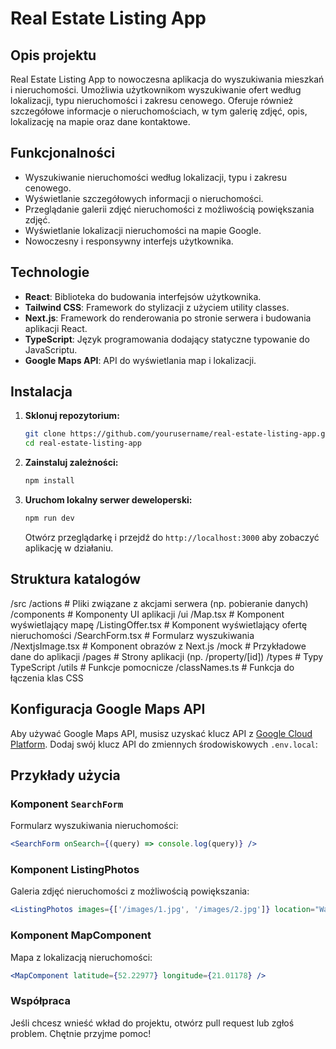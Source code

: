 # Real Estate Listing App

## Opis projektu

Real Estate Listing App to nowoczesna aplikacja do wyszukiwania mieszkań i nieruchomości. Umożliwia użytkownikom wyszukiwanie ofert według lokalizacji, typu nieruchomości i zakresu cenowego. Oferuje również szczegółowe informacje o nieruchomościach, w tym galerię zdjęć, opis, lokalizację na mapie oraz dane kontaktowe.

## Funkcjonalności

- Wyszukiwanie nieruchomości według lokalizacji, typu i zakresu cenowego.
- Wyświetlanie szczegółowych informacji o nieruchomości.
- Przeglądanie galerii zdjęć nieruchomości z możliwością powiększania zdjęć.
- Wyświetlanie lokalizacji nieruchomości na mapie Google.
- Nowoczesny i responsywny interfejs użytkownika.

## Technologie

- **React**: Biblioteka do budowania interfejsów użytkownika.
- **Tailwind CSS**: Framework do stylizacji z użyciem utility classes.
- **Next.js**: Framework do renderowania po stronie serwera i budowania aplikacji React.
- **TypeScript**: Język programowania dodający statyczne typowanie do JavaScriptu.
- **Google Maps API**: API do wyświetlania map i lokalizacji.

## Instalacja

1. **Sklonuj repozytorium:**

    ```bash
    git clone https://github.com/yourusername/real-estate-listing-app.git
    cd real-estate-listing-app
    ```

2. **Zainstaluj zależności:**

    ```bash
    npm install
    ```

3. **Uruchom lokalny serwer deweloperski:**

    ```bash
    npm run dev
    ```

    Otwórz przeglądarkę i przejdź do `http://localhost:3000` aby zobaczyć aplikację w działaniu.

## Struktura katalogów

/src
/actions # Pliki związane z akcjami serwera (np. pobieranie danych)
/components # Komponenty UI aplikacji
/ui
/Map.tsx # Komponent wyświetlający mapę
/ListingOffer.tsx # Komponent wyświetlający ofertę nieruchomości
/SearchForm.tsx # Formularz wyszukiwania
/NextjsImage.tsx # Komponent obrazów z Next.js
/mock # Przykładowe dane do aplikacji
/pages # Strony aplikacji (np. /property/[id])
/types # Typy TypeScript
/utils # Funkcje pomocnicze
/classNames.ts # Funkcja do łączenia klas CSS

## Konfiguracja Google Maps API

Aby używać Google Maps API, musisz uzyskać klucz API z [Google Cloud Platform](https://cloud.google.com/maps-platform/). Dodaj swój klucz API do zmiennych środowiskowych `.env.local`:

## Przykłady użycia

### Komponent `SearchForm`

Formularz wyszukiwania nieruchomości:

```jsx
<SearchForm onSearch={(query) => console.log(query)} />
```

### Komponent ListingPhotos
Galeria zdjęć nieruchomości z możliwością powiększania:

```jsx
<ListingPhotos images={['/images/1.jpg', '/images/2.jpg']} location="Warszawa, Centrum" />
```

### Komponent MapComponent
Mapa z lokalizacją nieruchomości:

```jsx
<MapComponent latitude={52.22977} longitude={21.01178} />
```

### Współpraca
Jeśli chcesz wnieść wkład do projektu, otwórz pull request lub zgłoś problem. Chętnie przyjme pomoc!